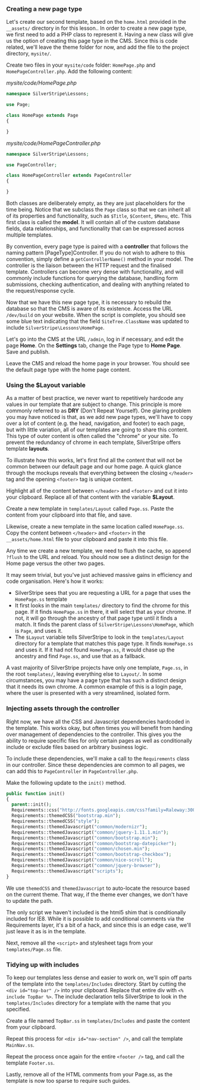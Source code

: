 ### Creating a new page type

Let's create our second template, based on the `home.html` provided in the `__assets/` directory in for this lesson.. In order to create a new page type, we first need to add a PHP class to represent it. Having a new class will give us the option of creating this page type in the CMS. Since this is code related, we'll leave the theme folder for now, and add the file to the project directory, `mysite/`.

Create two files in your `mysite/code` folder: `HomePage.php` and `HomePageController.php`. Add the following content:

*mysite/code/HomePage.php*
```php
namespace SilverStripe\Lessons;

use Page;    

class HomePage extends Page 
{

}
```

*mysite/code/HomePageController.php*
```php
namespace SilverStripe\Lessons;

use PageController;    

class HomePageController extends PageController 
{

}
```


Both classes are deliberately empty, as they are just placeholders for the time being. Notice that we subclass the `Page` class so that we can inherit all of its properties and functionality, such as `$Title`, `$Content`, `$Menu`, etc. This first class is called the **model**. It will contain all of the custom database fields, data relationships, and functionality that can be expressed across multiple templates.

By convention, every page type is paired with a **controller** that follows the naming pattern [PageType]Controller. If you do not wish to adhere to this convention, simply define a `getControllerName()` method in your model. The controller is the liaison between the HTTP request and the finalised template. Controllers can become very dense with functionality, and will commonly include functions for querying the database, handling form submissions, checking authentication, and dealing with anything related to the request/response cycle.

Now that we have this new page type, it is necessary to rebuild the database so that the CMS is aware of its existence. Access the URL `/dev/build` on your website. When the script is complete, you should see some blue text indicating that the field `SiteTree.ClassName` was updated to include `SilverStripe\Lessons\HomePage`.

Let's go into the CMS at the URL `/admin`, log in if necessary, and edit the page **Home**. On the **Settings** tab, change the Page type to **Home Page**. Save and publish.

Leave the CMS and reload the home page in your browser. You should see the default page type with the home page content.

### Using the $Layout variable

As a matter of best practice, we never want to repetitively hardcode any values in our template that are subject to change. This principle is more commonly referred to as **DRY** (Don't Repeat Yourself). One glaring problem you may have noticed is that, as we add new page types, we'll have to copy over a lot of content (e.g. the head, navigation, and footer) to each page, but with little variation, all of our templates are going to share this content. This type of outer content is often called the "chrome" or your site. To prevent the redundancy of chrome in each template, SilverStripe offers template **layouts**.

To illustrate how this works, let's first find all the content that will not be common between our default page and our home page. A quick glance through the mockups reveals that everything between the closing `</header>` tag and the opening `<footer>` tag is unique content.

Highlight all of the content between `</header>` and `<footer>` and cut it into your clipboard. Replace all of that content with the variable **$Layout**.

Create a new template in `templates/Layout` called `Page.ss`. Paste the content from your clipboard into that file, and save.

Likewise, create a new template in the same location called `HomePage.ss`. Copy the content between `</header>` and `<footer>` in the `__assets/home.html` file to your clipboard and paste it into this file.

Any time we create a new template, we need to flush the cache, so append `?flush` to the URL and reload. You should now see a distinct design for the Home page versus the other two pages.

It may seem trivial, but you've just achieved massive gains in efficiency and code organisation. Here's how it works:

*   SilverStripe sees that you are requesting a URL for a page that uses the `HomePage.ss` template
*   It first looks in the main `templates/` directory to find the chrome for this page. If it finds `HomePage.ss` in there, it will select that as your chrome. If not, it will go through the ancestry of that page type until it finds a match. It finds the parent class of `SilverStripe\Lessons\HomePage`, which is `Page`, and uses it.
*   The `$Layout` variable tells SilverStripe to look in the `templates/Layout` directory for a template that matches this page type. It finds `HomePage.ss` and uses it. If it had not found `HomePage.ss`, it would chase up the ancestry and find `Page.ss`, and use that as a fallback.

A vast majority of SilverStripe projects have only one template, `Page.ss`, in the root `templates/`, leaving everything else to `Layout/`. In some circumstances, you may have a page type that has such a distinct design that it needs its own chrome. A common example of this is a login page, where the user is presented with a very streamlined, isolated form.

### Injecting assets through the controller

Right now, we have all the CSS and Javascript dependencies hardcoded in the template. This works okay, but often times you will benefit from handing over management of dependencies to the controller. This gives you the ability to require specific files for only certain pages as well as conditionally include or exclude files based on arbitrary business logic.

To include these dependencies, we'll make a call to the `Requirements` class in our controller. Since these dependencies are common to all pages, we can add this to `PageController` in `PageController.php`.

Make the following update to the `init()` method.

```php
public function init()
{
  parent::init();
  Requirements::css("http://fonts.googleapis.com/css?family=Raleway:300,500,900%7COpen+Sans:400,700,400italic");
  Requirements::themedCSS("bootstrap.min");
  Requirements::themedCSS("style");
  Requirements::themedJavascript("common/modernizr");
  Requirements::themedJavascript("common/jquery-1.11.1.min");
  Requirements::themedJavascript("common/bootstrap.min");
  Requirements::themedJavascript("common/bootstrap-datepicker");
  Requirements::themedJavascript("common/chosen.min");
  Requirements::themedJavascript("common/bootstrap-checkbox");
  Requirements::themedJavascript("common/nice-scroll");
  Requirements::themedJavascript("common/jquery-browser");
  Requirements::themedJavascript("scripts");
}
```

We use `themedCSS` and `themedJavascript` to auto-locate the resource based on the current theme. That way, if the theme ever changes, we don't have to update the path.

The only script we haven't included is the html5 shim that is conditionally included for IE8. While it is possible to add conditional comments via the Requirements layer, it's a bit of a hack, and since this is an edge case, we'll just leave it as is in the template.

Next, remove all the `<script>` and stylesheet tags from your `templates/Page.ss` file.

### Tidying up with includes

To keep our templates less dense and easier to work on, we'll spin off parts of the template into the `templates/Includes` directory. Start by cutting the `<div id="top-bar" />` into your clipboard. Replace that entire div with `<% include TopBar %>`. The include declaration tells SilverStripe to look in the `templates/Includes` directory for a template with the name that you specified.

Create a file named `TopBar.ss` in `templates/Includes` and paste the content from your clipboard.

Repeat this process for `<div id="nav-section" />`, and call the template `MainNav.ss`.

Repeat the process once again for the entire `<footer />` tag, and call the template `Footer.ss`.

Lastly, remove all of the HTML comments from your Page.ss, as the template is now too sparse to require such guides.